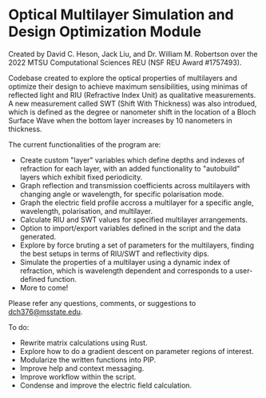 # Optical Multilayer Simulation and Design Optimization Module

Created by David C. Heson, Jack Liu, and Dr. William M. Robertson over the 2022 MTSU Computational Sciences REU (NSF REU Award #1757493).

Codebase created to explore the optical properties of multilayers and optimize their design to achieve maximum sensibilities, using minimas of reflected light and RIU (Refractive Index Unit) as qualitative measurements. A new measurement called SWT (Shift With Thickness) was also introdued, which is defined as the degree or nanometer shift in the location of a Bloch Surface Wave when the bottom layer increases by 10 nanometers in thickness.

The current functionalities of the program are:
<ul>
<li>Create custom "layer" variables which define depths and indexes of refraction for each layer, with an added functionality to "autobuild" layers which exhibit fixed periodicity.</li>
<li>Graph reflection and transmission coefficients across multilayers with changing angle or wavelength, for specific polarisation mode.</li>
<li>Graph the electric field profile accross a multilayer for a specific angle, wavelength, polarisation, and multilayer.</li>
<li>Calculate RIU and SWT values for specified multilayer arrangements.</li>
<li>Option to import/export variables defined in the script and the data generated.</li>
<li>Explore by force bruting a set of parameters for the multilayers, finding the best setups in terms of RIU/SWT and reflectivity dips.</li>
<li>Simulate the properties of a multilayer using a dynamic index of refraction, which is wavelength dependent and corresponds to a user-defined function.</li>
<li>More to come!</li>
</ul>

Please refer any questions, comments, or suggestions to dch376@msstate.edu.

To do:
<ul>
<li>Rewrite matrix calculations using Rust.</li>
<li>Explore how to do a gradient descent on parameter regions of interest.</li>
<li>Modularize the written functions into PIP.</li>
<li>Improve help and context messaging.</li>
<li>Improve workflow within the script.</li>
<li>Condense and improve the electric field calculation.</li>
</ul>
